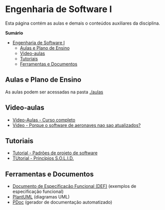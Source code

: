 # Engenharia de Software I

Esta página contém as aulas e demais o conteúdos auxiliares da disciplina.

**Sumário**
- [Engenharia de Software I](#engenharia-de-software-i)
  - [Aulas e Plano de Ensino](#aulas-e-plano-de-ensino)
  - [Video-aulas](#video-aulas)
  - [Tutoriais](#tutoriais)
  - [Ferramentas e Documentos](#ferramentas-e-documentos)

## Aulas e Plano de Ensino

As aulas podem ser acessadas na pasta [./aulas](./aulas)

## Video-aulas
- [Video-Aulas - Curso completo](https://www.youtube.com/playlist?list=PLGjBx0p9zRN-owPh-lkuV8-CMnMSg5fTu)
- [Video - Porque o software de aeronaves nao sao atualizados?](https://youtube.com/shorts/3BKdisR7EoY?si=2EKmroql05AbqSlt)

## Tutoriais
- [Tutorial - Padrões de projeto de software](https://refactoring.guru/pt-br/design-patterns/)
- [TUtorial - Princípios S.O.L.I.D.](https://www.estrategiaconcursos.com.br/blog/principios-solid-tse-ti/)

## Ferramentas e Documentos

- [Documento de Especificação Funcional (DEF)](./especificacao_funcional/) (exemplos de especificação funcional)
- [PlantUML](./plantuml/) (diagramas UML)
- [PDoc](./pdoc/) (gerador de documentação automatizado)